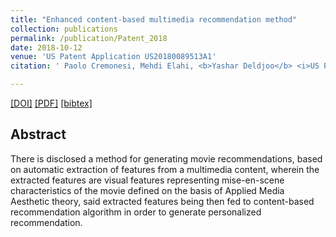 ```yaml
---
title: "Enhanced content-based multimedia recommendation method"
collection: publications
permalink: /publication/Patent_2018
date: 2018-10-12
venue: 'US Patent Application US20180089513A1'
citation: ' Paolo Cremonesi, Mehdi Elahi, <b>Yashar Deldjoo</b> <i>US Patent Application 2018 </i><b>(US Patent 2018)</b>.'

---
```


[[DOI]](https://patents.google.com/patent/US20180089513A1/en) [[PDF]]()  [[bibtex]](/_publications/Patent_2018.bib)

## Abstract
There is disclosed a method for generating movie recommendations, based on automatic extraction of features from a multimedia content, wherein the extracted features are visual features representing mise-en-scene characteristics of the movie defined on the basis of Applied Media Aesthetic theory, said extracted features being then fed to content-based recommendation algorithm in order to generate personalized recommendation.
